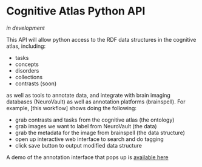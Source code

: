 # Cognitive Atlas Python API

*in development*

This API will allow python access to the RDF data structures in the cognitive atlas, including:

- tasks
- concepts
- disorders
- collections
- contrasts (soon)

as well as tools to annotate data, and integrate with brain imaging databases (NeuroVault) as well as annotation platforms (brainspell).  For example, [this workflow] shows doing the following:

- grab contrasts and tasks from the cognitive atlas (the ontology)
- grab images we want to label from NeuroVault (the data)
- grab the metadata for the image from brainspell (the data structure)
- open up interactive web interface to search and do tagging
- click save button to output modified data structure

A demo of the annotation interface that pops up is [available here](http://www.vbmis.com/bmi/project/cogatlas/annotate.html)


